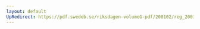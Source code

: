 ```yaml
---
layout: default
UpRedirect: https://pdf.swedeb.se/riksdagen-volumeG-pdf/200102/reg_200102/reg_200102_0074.pdf
---
```

